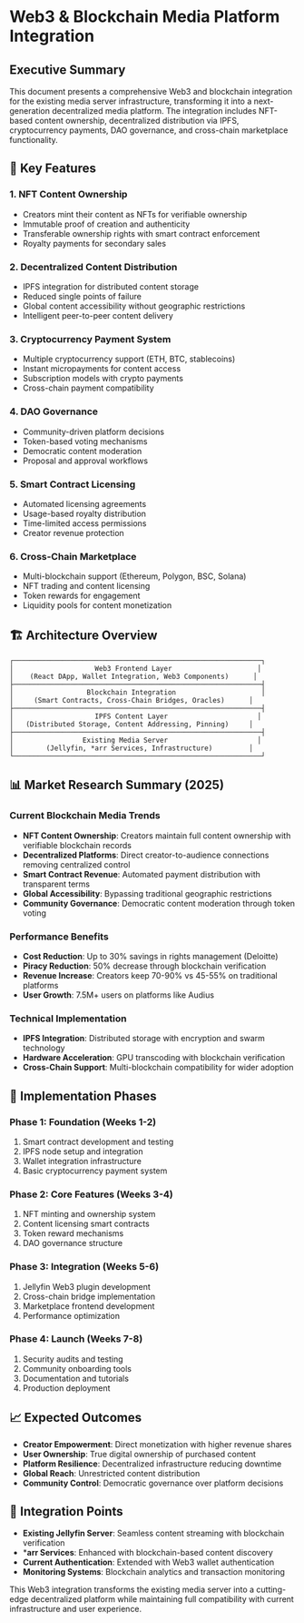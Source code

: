 # Web3 & Blockchain Media Platform Integration

## Executive Summary

This document presents a comprehensive Web3 and blockchain integration for the existing media server infrastructure, transforming it into a next-generation decentralized media platform. The integration includes NFT-based content ownership, decentralized distribution via IPFS, cryptocurrency payments, DAO governance, and cross-chain marketplace functionality.

## 🌟 Key Features

### 1. **NFT Content Ownership**
- Creators mint their content as NFTs for verifiable ownership
- Immutable proof of creation and authenticity
- Transferable ownership rights with smart contract enforcement
- Royalty payments for secondary sales

### 2. **Decentralized Content Distribution**
- IPFS integration for distributed content storage
- Reduced single points of failure
- Global content accessibility without geographic restrictions
- Intelligent peer-to-peer content delivery

### 3. **Cryptocurrency Payment System**
- Multiple cryptocurrency support (ETH, BTC, stablecoins)
- Instant micropayments for content access
- Subscription models with crypto payments
- Cross-chain payment compatibility

### 4. **DAO Governance**
- Community-driven platform decisions
- Token-based voting mechanisms
- Democratic content moderation
- Proposal and approval workflows

### 5. **Smart Contract Licensing**
- Automated licensing agreements
- Usage-based royalty distribution
- Time-limited access permissions
- Creator revenue protection

### 6. **Cross-Chain Marketplace**
- Multi-blockchain support (Ethereum, Polygon, BSC, Solana)
- NFT trading and content licensing
- Token rewards for engagement
- Liquidity pools for content monetization

## 🏗️ Architecture Overview

```
┌─────────────────────────────────────────────────────────────┐
│                    Web3 Frontend Layer                     │
│    (React DApp, Wallet Integration, Web3 Components)      │
├─────────────────────────────────────────────────────────────┤
│                  Blockchain Integration                     │
│     (Smart Contracts, Cross-Chain Bridges, Oracles)      │
├─────────────────────────────────────────────────────────────┤
│                    IPFS Content Layer                      │
│   (Distributed Storage, Content Addressing, Pinning)     │
├─────────────────────────────────────────────────────────────┤
│                 Existing Media Server                      │
│        (Jellyfin, *arr Services, Infrastructure)         │
└─────────────────────────────────────────────────────────────┘
```

## 📊 Market Research Summary (2025)

### Current Blockchain Media Trends
- **NFT Content Ownership**: Creators maintain full content ownership with verifiable blockchain records
- **Decentralized Platforms**: Direct creator-to-audience connections removing centralized control
- **Smart Contract Revenue**: Automated payment distribution with transparent terms
- **Global Accessibility**: Bypassing traditional geographic restrictions
- **Community Governance**: Democratic content moderation through token voting

### Performance Benefits
- **Cost Reduction**: Up to 30% savings in rights management (Deloitte)
- **Piracy Reduction**: 50% decrease through blockchain verification
- **Revenue Increase**: Creators keep 70-90% vs 45-55% on traditional platforms
- **User Growth**: 7.5M+ users on platforms like Audius

### Technical Implementation
- **IPFS Integration**: Distributed storage with encryption and swarm technology
- **Hardware Acceleration**: GPU transcoding with blockchain verification
- **Cross-Chain Support**: Multi-blockchain compatibility for wider adoption

## 🚀 Implementation Phases

### Phase 1: Foundation (Weeks 1-2)
1. Smart contract development and testing
2. IPFS node setup and integration
3. Wallet integration infrastructure
4. Basic cryptocurrency payment system

### Phase 2: Core Features (Weeks 3-4)
1. NFT minting and ownership system
2. Content licensing smart contracts
3. Token reward mechanisms
4. DAO governance structure

### Phase 3: Integration (Weeks 5-6)
1. Jellyfin Web3 plugin development
2. Cross-chain bridge implementation
3. Marketplace frontend development
4. Performance optimization

### Phase 4: Launch (Weeks 7-8)
1. Security audits and testing
2. Community onboarding tools
3. Documentation and tutorials
4. Production deployment

## 📈 Expected Outcomes

- **Creator Empowerment**: Direct monetization with higher revenue shares
- **User Ownership**: True digital ownership of purchased content
- **Platform Resilience**: Decentralized infrastructure reducing downtime
- **Global Reach**: Unrestricted content distribution
- **Community Control**: Democratic governance over platform decisions

## 🔗 Integration Points

- **Existing Jellyfin Server**: Seamless content streaming with blockchain verification
- ***arr Services**: Enhanced with blockchain-based content discovery
- **Current Authentication**: Extended with Web3 wallet authentication
- **Monitoring Systems**: Blockchain analytics and transaction monitoring

This Web3 integration transforms the existing media server into a cutting-edge decentralized platform while maintaining full compatibility with current infrastructure and user experience.